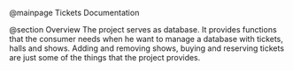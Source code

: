 @mainpage Tickets Documentation

@section Overview
The project serves as database. It provides  functions that the consumer needs when he want to manage a database with tickets, halls and shows.
Adding and removing shows, buying and reserving tickets are just some of the things that the project provides. 